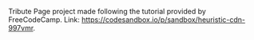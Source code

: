 Tribute Page project made following the tutorial provided by FreeCodeCamp. Link: https://codesandbox.io/p/sandbox/heuristic-cdn-997vmr. 
